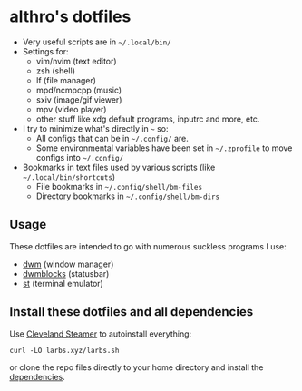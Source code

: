 # althro's dotfiles

- Very useful scripts are in `~/.local/bin/`
- Settings for:
	- vim/nvim (text editor)
	- zsh (shell)
	- lf (file manager)
	- mpd/ncmpcpp (music)
	- sxiv (image/gif viewer)
	- mpv (video player)
	- other stuff like xdg default programs, inputrc and more, etc.
- I try to minimize what's directly in `~` so:
	- All configs that can be in `~/.config/` are.
	- Some environmental variables have been set in `~/.zprofile` to move configs into `~/.config/`
- Bookmarks in text files used by various scripts (like `~/.local/bin/shortcuts`)
	- File bookmarks in `~/.config/shell/bm-files`
	- Directory bookmarks in `~/.config/shell/bm-dirs`

## Usage

These dotfiles are intended to go with numerous suckless programs I use:

- [dwm](https://github.com/throal/dwm) (window manager)
- [dwmblocks](https://github.com/throal/dwmblocks) (statusbar)
- [st](https://github.com/throal/st) (terminal emulator)

## Install these dotfiles and all dependencies

Use [Cleveland Steamer](https://github.com/throal/cleveland-steamer) to autoinstall everything:

```
curl -LO larbs.xyz/larbs.sh
```

or clone the repo files directly to your home directory and install the
[dependencies](https://github.com/throal/cleveland-steamer/blob/master/progs.csv).
